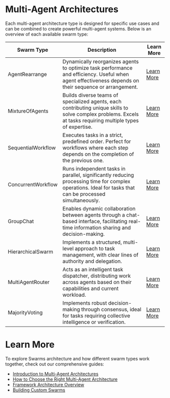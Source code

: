 # Multi-Agent Architectures

Each multi-agent architecture type is designed for specific use cases and can be combined to create powerful multi-agent systems. Below is an overview of each available swarm type:

| Swarm Type           | Description                                                                  | Learn More |
|----------------------|------------------------------------------------------------------------------|------------|
| AgentRearrange       | Dynamically reorganizes agents to optimize task performance and efficiency. Useful when agent effectiveness depends on their sequence or arrangement. | [Learn More](agent_rearrange.md) |
| MixtureOfAgents      | Builds diverse teams of specialized agents, each contributing unique skills to solve complex problems. Excels at tasks requiring multiple types of expertise. | [Learn More](mixture_of_agents.md) |
| SequentialWorkflow   | Executes tasks in a strict, predefined order. Perfect for workflows where each step depends on the completion of the previous one. | [Learn More](sequential_workflow.md) |
| ConcurrentWorkflow   | Runs independent tasks in parallel, significantly reducing processing time for complex operations. Ideal for tasks that can be processed simultaneously. | [Learn More](concurrent_workflow.md) |
| GroupChat            | Enables dynamic collaboration between agents through a chat-based interface, facilitating real-time information sharing and decision-making. | [Learn More](group_chat.md) |
| HierarchicalSwarm    | Implements a structured, multi-level approach to task management, with clear lines of authority and delegation. | [Learn More](hierarchical_swarm.md) |
| MultiAgentRouter     | Acts as an intelligent task dispatcher, distributing work across agents based on their capabilities and current workload. | [Learn More](multi_agent_router.md) |
| MajorityVoting       | Implements robust decision-making through consensus, ideal for tasks requiring collective intelligence or verification. | [Learn More](majority_voting.md) |


<!-- | AutoSwarmBuilder     | Automatically configures agent architectures based on task requirements and performance metrics, simplifying swarm creation. | [Learn More](auto_swarm_builder.md) |
<!-- | Auto                | Intelligently selects the most effective swarm architecture for a given task based on context. | [Learn More](auto.md) | -->


# Learn More

To explore Swarms architecture and how different swarm types work together, check out our comprehensive guides:

- [Introduction to Multi-Agent Architectures](/swarms/concept/swarm_architectures)
- [How to Choose the Right Multi-Agent Architecture](/swarms/concept/how_to_choose_swarms)
- [Framework Architecture Overview](/swarms/concept/framework_architecture)
- [Building Custom Swarms](/swarms/structs/custom_swarm)
